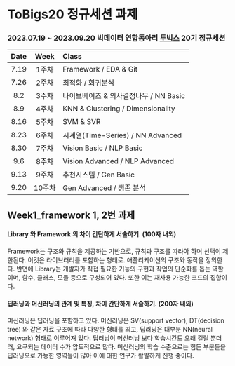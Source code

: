 # ToBigs20 정규세션 과제
### 2023.07.19 ~ 2023.09.20 빅데이터 연합동아리 [투빅스](http://www.datamarket.kr/xe/) 20기 정규세션    


|Date|Week|Class|
|:---:|:---:|:---|
|7.19|1주차|Framework / EDA & Git|
|7.26|2주차|최적화 / 회귀분석|
|8.2|3주차|나이브베이즈 & 의사결정나무 / NN Basic|
|8.9|4주차|KNN & Clustering / Dimensionality|
|8.16|5주차|SVM & SVR|
|8.23|6주차|시계열(Time-Series) / NN Advanced|
|8.30|7주차|Vision Basic / NLP Basic|
|9.6|8주차|Vision Advanced / NLP Advanced|
|9.13|9주차|추천시스템 / Gen Basic|
|9.20|10주차|Gen Advanced / 생존 분석|


## Week1_framework 1, 2번 과제
#### Library 와 Framework 의 차이 간단하게 서술하기. (100자 내외)
Framework는 구조와 규칙을 제공하는 기반으로, 규칙과 구조를 따라야 하며 선택이 제한된다. 이것은 라이브러리를 포함하는 형태로. 애플리케이션의 구조와 동작을 정의한다.
반면에 Library는 개발자가 직접 필요한 기능의 구현과 작업의 단순화를 돕는 역할이며, 함수, 클래스, 모듈 등으로 구성되어 있다. 또한 이는 재사용 가능한 코드의 집합이다.

#### 딥러닝과 머신러닝의 관계 및 특징, 차이 간단하게 서술하기. (200자 내외)
머신러닝은 딥러닝을 포함하고 있다. 
머신러닝은 SV(support vector), DT(decision tree) 와 같은 자료 구조에 따라 다양한 형태를 띄고, 딥러닝은 대부분 NN(neural network) 형태로 이루어져 있다.
딥러닝이 머신러닝 보다 학습시간도 오래 걸릴 뿐더러, 요구되는 데이터 수가 압도적으로 많다.
머신러닝의 학습 수준으로는 힘든 부분들을 딥러닝으로 가능한 영역들이 많아 이에 대한 연구가 활발하게 진행 중이다.
